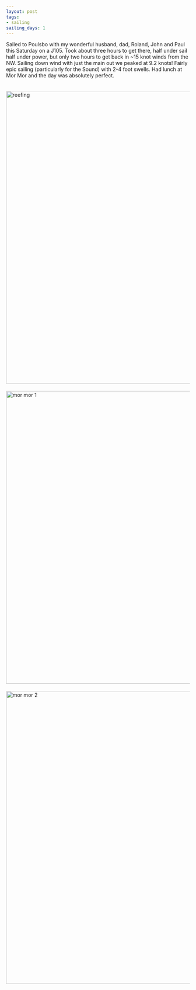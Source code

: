 ```yaml
---
layout: post
tags:
- sailing
sailing_days: 1
---
```


Sailed to Poulsbo with my wonderful husband, dad, Roland, John and Paul this
Saturday on a J105. Took about three hours to get there, half under sail half
under power, but only two hours to get back in ~15 knot winds from the NW.
Sailing down wind with just the main out we peaked at 9.2 knots! Fairly epic
sailing (particularly for the Sound) with 2-4 foot swells. Had lunch at Mor
Mor and the day was absolutely perfect.

<img src="http://imgur.com/zFd6ol3.jpg" alt="reefing" style="width: 800px; margin-top: 20px;">
<img src="http://imgur.com/bEwnPmn.jpg" alt="mor mor 1" style="width: 800px; margin-top: 20px;">
<img src="http://imgur.com/9QQFqq1.jpg" alt="mor mor 2" style="width: 800px; margin-top: 20px;">
